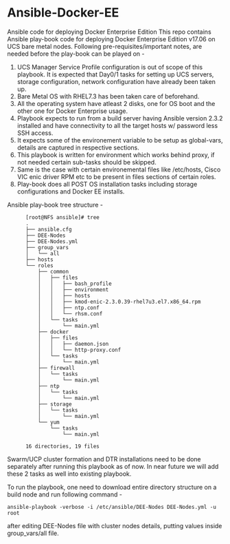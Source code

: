# Ansible-Docker-EE
Ansible code for deploying Docker Enterprise Edition
This repo contains Ansible play-book code for deploying Docker Enterprise Edition v17.06 on UCS bare metal nodes. Following pre-requisites/important notes, are needed before the play-book can be played on -

  1. UCS Manager Service Profile configuration is out of scope of this playbook. It is expected that Day0/1 tasks for setting up UCS servers, storage configuration, network configuration have already been taken up. 
  2. Bare Metal OS with RHEL7.3 has been taken care of beforehand.
  3. All the operating system have atleast 2 disks, one for OS boot and the other one for Docker Enterprise usage.
  4. Playbook expects to run from a build server having Ansible version 2.3.2 installed and have connectivity to all the target hosts w/ password less SSH access. 
  5. It expects some of the environement variable to be setup as global-vars, details are captured in respective sections.
  6. This playbook is written for environment which works behind proxy, if not needed certain sub-tasks should be skipped.
  7. Same is the case with certain environemental files like /etc/hosts, Cisco VIC enic driver RPM etc to be present in files sections of certain roles.
  8. Play-book does all POST OS installation tasks including storage configurations and Docker EE installs. 
  
  
Ansible play-book tree structure -

          [root@NFS ansible]# tree
          .
          ├── ansible.cfg
          ├── DEE-Nodes
          ├── DEE-Nodes.yml
          ├── group_vars
          │   └── all
          ├── hosts
          └── roles
              ├── common
              │   ├── files
              │   │   ├── bash_profile
              │   │   ├── environment
              │   │   ├── hosts
              │   │   ├── kmod-enic-2.3.0.39-rhel7u3.el7.x86_64.rpm
              │   │   ├── ntp.conf
              │   │   └── rhsm.conf
              │   └── tasks
              │       └── main.yml
              ├── docker
              │   ├── files
              │   │   ├── daemon.json
              │   │   └── http-proxy.conf
              │   └── tasks
              │       └── main.yml
              ├── firewall
              │   └── tasks
              │       └── main.yml
              ├── ntp
              │   └── tasks
              │       └── main.yml
              ├── storage
              │   └── tasks
              │       └── main.yml
              └── yum
                  └── tasks
                      └── main.yml

          16 directories, 19 files   

Swarm/UCP cluster formation and DTR installations need to be done separately after running this playbook as of now. In near future we will add these 2 tasks as well into existing playbook. 

To run the playbook, one need to download entire directory structure on a build node and run following command -

`ansible-playbook -verbose -i /etc/ansible/DEE-Nodes DEE-Nodes.yml -u root` 

after editing DEE-Nodes file with cluster nodes details, putting values inside group_vars/all file.
